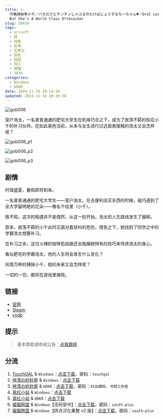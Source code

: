 ```yaml
---
title: >-
  巧嘴辣妹笨小千／バカだけどチンチンしゃぶるのだけはじょうずなちーちゃん♥／Oral Lessons With Chii-chan／Chieri's Dumb
  But She's A World Class D*cksucker
slug: 50434
tags:
  - orcsoft
  - 拔
  - 纯爱
  - 实用
  - 无修正
  - 巨乳
  - 校园
  - 同人
  - 甜蜜
  - 2016
categories:
  - Windows
  - KRKR
date: 2024-11-18 20:19:30
updated: 2024-11-18 20:19:30
---
```


![gob006](https://static.saop.cc/vns/img/gob006.webp)

室户浩太，一名普普通通的肥宅大学生在机缘巧合之下，成为了放荡不羁的校花小千的补习伙伴。在如此美色当前，从未与女生进行过近距离接触的浩太又会怎样呢？

<!--more-->

![gob006_p1](https://static.saop.cc/vns/img/gob006_p1.webp)

![gob006_p2](https://static.saop.cc/vns/img/gob006_p2.webp)

![gob006_p3](https://static.saop.cc/vns/img/gob006_p3.webp)

## 剧情

时值盛夏，暑假即将到来。

一名普普通通的肥宅大学生——室户浩太，在去便利店买东西的时候，碰巧遇到了全大学最明艳的花朵——椎名千绘里（小千）。

殊不知，这次的相遇并不是偶然，从这一刻开始，浩太的人生路线发生了偏移。

原来，放荡不羁的小千此时正面对着挂科的危险，情急之下，她找到了同学之中的学霸浩太想要补习。

在补习之余，这位火辣的咖啡色姑娘还会施展她特有的技巧来俘虏浩太的身心。

看似肥宅的学霸浩太，他的人生将会发生什么变化？

风情万种的辣妹小千，她的未来又会怎样呢？

一切的一切，都将在游戏里揭晓。

## 链接

- [官网](http://www.orcsoft.jp/gob006/)
- [Steam](https://store.steampowered.com/app/1217570/)
- [vndb](https://vndb.org/v19634)

## 提示

> 基本帮助请参阅公告：[点我跳转](/)

## 分流

1. [TouchGAL](https://www.touchgal.us/) & `Windows`：[点击下载](https://pan.touchgal.net/s/rno0uy)，密码：`touchgal`
2. [梓澪の妙妙屋](https://zi0.cc/) & `Windows`：[点击下载](https://zi0.cc/d/%60%E3%80%90%E5%90%88%E9%9B%86%E7%B3%BB%E5%88%97%E3%80%91/%E5%8D%97%2BGalGame%E6%B1%89%E5%8C%96%E5%8C%BA%E5%85%A8%E5%8C%BA%E8%B5%84%E6%BA%90%E5%A4%87%E4%BB%BD/1/18/%5BORC%20SOFT%5D%20Lessons%20with%20Chii-chan%20%20%E5%B7%A7%E5%98%B4%E8%BE%A3%E5%A6%B9%E7%AC%A8%E5%B0%8F%E5%8D%83%20%E6%97%A0%E7%A0%81%E6%B1%89%E5%8C%96%E7%A1%AC%E7%9B%98%E7%89%88%5B%E5%AE%98%E6%96%B9%E4%B8%AD%E6%96%87%5D.zip?sign=tjzG0FIP3r7T7r3zLOQq5TK7-hHMMW3Hx5tjc-cvlRE=:0)
3. [梓澪の妙妙屋](https://zi0.cc/) & `KRKR`：[点击下载](https://zi0.cc/d/%60%E3%80%90%E5%BD%92%20%E6%A1%A3%E3%80%91/%E3%80%90KRKR%E5%90%88%E9%9B%86%E3%80%91/1/%E5%B7%A7%E5%98%B4%E8%BE%A3%E5%A6%B9%E7%AC%A8%E5%B0%8F%E5%8D%83.exe?sign=dl1eBrdBXkgUckFPMN6GFtUinB7e9Ne3tJb4ZePSSNs=:0)，密码：`91白嫖网`、`书想工作室`
4. [真红小站](https://www.shinnku.com/) & `Windows`：[点击下载](https://www.shinnku.com/api/download/0/win/%E5%B7%A7%E5%98%B4%E8%BE%A3%E5%A6%B9%E7%AC%A8%E5%B0%8F%E5%8D%83(%E5%AE%98%E4%B8%AD).7z)
5. [真红小站](https://www.shinnku.com/) & `KRKR`：[点击下载](https://www.shinnku.com/api/download/0/krkr/%E5%B7%A7%E5%98%B4%E8%BE%A3%E5%A6%B9%E7%AC%A8%E5%B0%8F%E5%8D%83(%E5%AE%98%E4%B8%AD).7z)
6. [猫猫网盘](https://catcat.cloud/) & `Windows`【无码官中】：[点击下载](https://catcat.cloud/d/GalGame/SP%E5%90%8E%E7%AB%AF1%5BGalGame%E5%88%86%E5%8C%BA%5D/%E5%8D%97%2BGalGame%E6%B1%89%E5%8C%96%E5%8C%BA%E5%85%A8%E5%8C%BA%E5%A4%87%E4%BB%BD%E5%90%88%E9%9B%86%5B%E9%87%8D%E5%8E%8B%5D-%E7%A6%BB%E6%95%A3/%E7%AC%AC%E4%B8%80%E8%BD%AE-Part2/Main/%5BORC%20SOFT%5D%20Lessons%20with%20Chii-chan%20%20%E5%B7%A7%E5%98%B4%E8%BE%A3%E5%A6%B9%E7%AC%A8%E5%B0%8F%E5%8D%83%20%E6%97%A0%E7%A0%81%E6%B1%89%E5%8C%96%E7%A1%AC%E7%9B%98%E7%89%88%5B%E5%AE%98%E6%96%B9%E4%B8%AD%E6%96%87%5D/%5BORC%20SOFT%5D%20Lessons%20with%20Chii-chan%20%20%E5%B7%A7%E5%98%B4%E8%BE%A3%E5%A6%B9%E7%AC%A8%E5%B0%8F%E5%8D%83%20%E6%97%A0%E7%A0%81%E6%B1%89%E5%8C%96%E7%A1%AC%E7%9B%98%E7%89%88%5B%E5%AE%98%E6%96%B9%E4%B8%AD%E6%96%87%5D.rar)，密码：`south-plus`
7. [猫猫网盘](https://catcat.cloud/) & `Windows`【终点汉化重整 v2 版】：[点击下载](https://catcat.cloud/d/GalGame/SP%E5%90%8E%E7%AB%AF1%5BGalGame%E5%88%86%E5%8C%BA%5D/%E7%BB%88%E7%82%B9%E6%B1%89%E5%8C%96%E9%87%8D%E6%95%B4v2%E7%89%88-%E7%A6%BB%E6%95%A3/%E6%9C%AC%E4%BD%93-Part2/%5BORCSOFT%20TEAM%20GOBLIN%5D%20%E3%83%90%E3%82%AB%E3%81%A0%E3%81%91%E3%81%A9%E3%83%81%E3%83%B3%E3%83%81%E3%83%B3%E3%81%97%E3%82%83%E3%81%B6%E3%82%8B%E3%81%AE%E3%81%A0%E3%81%91%E3%81%AF%E3%81%98%E3%82%87%E3%81%86%E3%81%9A%E3%81%AA%E3%81%A1%E3%83%BC%E3%81%A1%E3%82%83%E3%82%93%E2%99%A5%20%E5%B7%A7%E5%98%B4%E8%BE%A3%E5%A6%B9%E7%AC%A8%E5%B0%8F%E5%8D%83.rar)，密码：`south-plus`
